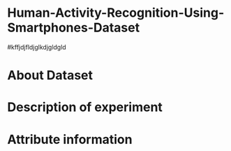 # Human-Activity-Recognition-Using-Smartphones-Dataset
#kffjdjfldjglkdjgldgld
# About Dataset
# Description of experiment
# Attribute information
